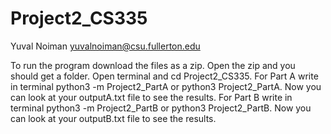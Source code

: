 # Project2_CS335

Yuval Noiman
yuvalnoiman@csu.fullerton.edu

To run the program download the files as a zip.
Open the zip and you should get a folder.
Open terminal and cd Project2_CS335.
For Part A write in terminal python3 -m Project2_PartA or python3 Project2_PartA.
Now you can look at your outputA.txt file to see the results.
For Part B write in terminal python3 -m Project2_PartB or python3 Project2_PartB.
Now you can look at your outputB.txt file to see the results.
